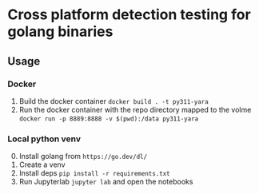 # Cross platform detection testing for golang binaries

## Usage
### Docker
1) Build the docker container `docker build . -t py311-yara`
2) Run the docker container with the repo directory mapped to the volme `docker run -p 8889:8888 -v $(pwd):/data py311-yara`

### Local python venv
0) Install golang from `https://go.dev/dl/`
1) Create a venv
2) Install deps `pip install -r requirements.txt`
3) Run Jupyterlab `jupyter lab` and open the notebooks
